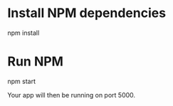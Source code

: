 
# Install NPM dependencies
npm install

# Run NPM
npm start

Your app will then be running on port 5000.
